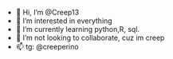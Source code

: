 - 👋 Hi, I’m @Creep13
- 👀 I’m interested in everything
- 🌱 I’m currently learning python,R, sql.
- 💞️ I’m not looking to collaborate, cuz im creep 
- 📫 tg: @creeperino

<!---
Creep13/Creep13 is a ✨ special ✨ repository because its `README.md` (this file) appears on your GitHub profile.
You can click the Preview link to take a look at your changes.
--->
